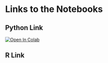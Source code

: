 # Links to the Notebooks

## Python Link

[![Open In Colab](https://colab.research.google.com/assets/colab-badge.svg)](https://colab.research.google.com/github/BrockDSL/ICCWS-R-and-Python-Workshops/blob/master/PythonWineAnalysis.ipynb)


## R Link
